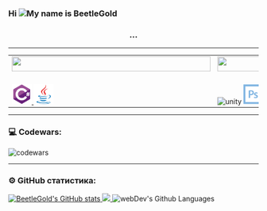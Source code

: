 ### Hi ![](https://user-images.githubusercontent.com/18350557/176309783-0785949b-9127-417c-8b55-ab5a4333674e.gif)My name is BeetleGold
<h3 align="center">...</h3>

---
<table>
  <tr>
    <td>
      <img src="https://img.shields.io/badge/ 💻  - Languages:____________________________ -blueviolet" width="400" height="30"/>
      <h3 align="left"></h3>
      <div>
        <a href="https://docs.microsoft.com/en-us/dotnet/csharp/" target="_blank" rel="noreferrer">
          <img src="https://raw.githubusercontent.com/devicons/devicon/master/icons/csharp/csharp-original.svg" title="C#" alt="csharp" width="40" height="40"/>
        </a>
        <a href="https://www.oracle.com/java/" target="_blank" rel="noreferrer">
          <img src="https://raw.githubusercontent.com/devicons/devicon/master/icons/java/java-original.svg" title="Java" alt="Java" width="40" height="40"/>
        </a>
      </div>
    </td>
    <td>
      <img src="https://img.shields.io/badge/ 🛠 - Tools:__________________________________________ -blueviolet" width="400" height="30"/>
      <h3 align="left"></h3>
      <div>
        <a>
          <img src="https://www.vectorlogo.zone/logos/unity3d/unity3d-icon.svg" title="Unity" alt="unity" width="40" height="40"/>
        </a>
        <a href="https://www.adobe.com/uk/products/photoshop.html" target="_blank" rel="noreferrer">
          <img src="https://raw.githubusercontent.com/devicons/devicon/master/icons/photoshop/photoshop-line.svg" title="Photoshop" alt="photoshop" width="40" height="40"/>
        </a>
        <a href="https://www.w3schools.com/cs/" target="_blank" rel="noreferrer">
          <img src="https://download.blender.org/branding/community/blender_community_badge_white.svg" title="Blender" alt="blender" width="40" height="40"/>
        </a>
      </div>
    </td>
  </tr>
</table>

---

<h3 align="left">💻 Codewars:</h3>

![codewars](https://www.codewars.com/users/BeetleGold/badges/large)

---

### ⚙️ GitHub статистика:

<a href="http://www.github.com/BeetleGold">
  <img height="173px" src="https://github-readme-stats.vercel.app/api?username=BeetleGold&show_icons=true&hide=&count_private=true&title_color=a855f7&text_color=facc15&icon_color=a855f7&bg_color=000000&hide_border=true&show_icons=true" alt="BeetleGold's GitHub stats" />
</a>

<a href="http://www.github.com/BeetleGold">
  <img height="173px" align="centr" src="https://github-readme-streak-stats.herokuapp.com/?user=BeetleGold&stroke=facc15&background=000000&ring=a855f7&fire=a855f7&currStreakNum=facc15&currStreakLabel=a855f7&sideNums=facc15&sideLabels=facc15&dates=facc15&hide_border=true" />
</a>
<img height="93px" align="centr" alt="webDev's Github Languages" src="https://github-readme-stats-sigma-five.vercel.app/api/top-langs/?username=BeetleGold&layout=compact&theme=vision-friendly-dark" />

<!--
**BeetleGold/BeetleGold** is a ✨ _special_ ✨ repository because its `README.md` (this file) appears on your GitHub profile.

Here are some ideas to get you started:

- 🔭 I’m currently working on ...
- 🌱 I’m currently learning ...
- 👯 I’m looking to collaborate on ...
- 🤔 I’m looking for help with ...
- 💬 Ask me about ...
- 📫 How to reach me: ...
- 😄 Pronouns: ...
- ⚡ Fun fact: ...
-->
